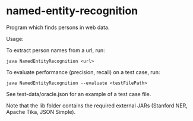 # named-entity-recognition
Program which finds persons in web data.

Usage:

To extract person names from a url, run:
```
java NamedEntityRecognition <url>
```

To evaluate performance (precision, recall) on a test case, run:
```
java NamedEntityRecognition --evaluate <testFilePath>
```

See test-data/oracle.json for an example of a test case file.

Note that the lib folder contains the required external JARs (Stanford NER, Apache Tika, JSON Simple).
